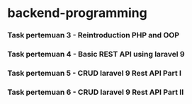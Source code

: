 # backend-programming

### Task pertemuan 3 - Reintroduction PHP and OOP

### Task pertemuan 4 - Basic REST API using laravel 9

### Task pertemuan 5 - CRUD laravel 9 Rest API Part I

### Task pertemuan 6 - CRUD laravel 9 Rest API Part II